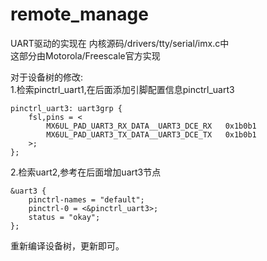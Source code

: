 # remote_manage
UART驱动的实现在 内核源码/drivers/tty/serial/imx.c中  
这部分由Motorola/Freescale官方实现  

对于设备树的修改:  
1.检索pinctrl_uart1,在后面添加引脚配置信息pinctrl_uart3  
```dts
pinctrl_uart3: uart3grp {
    fsl,pins = <
        MX6UL_PAD_UART3_RX_DATA__UART3_DCE_RX	0x1b0b1
        MX6UL_PAD_UART3_TX_DATA__UART3_DCE_TX	0x1b0b1
    >;
};
```
2.检索uart2,参考在后面增加uart3节点  
```dts
&uart3 {
	pinctrl-names = "default";
	pinctrl-0 = <&pinctrl_uart3>;
	status = "okay";
};
```
重新编译设备树，更新即可。
